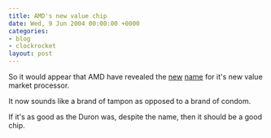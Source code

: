 ```yaml
---
title: AMD's new value chip
date: Wed, 9 Jun 2004 00:00:00 +0000
categories:
- blog
- clockrocket
layout: post
---
```


So it would appear that AMD have revealed the <a href="http://www.amd.com/us-en/Corporate/VirtualPressRoom/0,,51_104_543~86164,00.html" title="Read the press release on AMD's website">new</a> <a href="http://www.theregister.com/2004/06/07/amd_sempron/" title="Read the article posted on 'The Register'">name</a> for it's new value market processor.

It now sounds like a brand of tampon as opposed to a brand of condom.

If it's as good as the Duron was, despite the name, then it should be a good chip.



